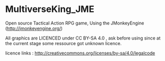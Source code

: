 MultiverseKing_JME
================

Open source Tactical Action RPG game, Using the JMonkeyEngine (http://jmonkeyengine.org/)

All graphics are LICENCED under CC BY-SA 4.0 , ask before using since at the current stage some ressource got unknown licence.

licence links : http://creativecommons.org/licenses/by-sa/4.0/legalcode
